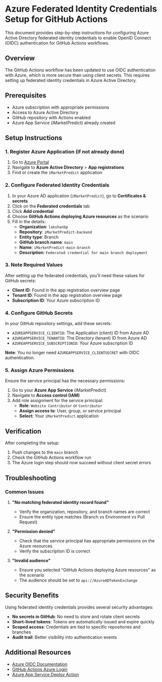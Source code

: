 # Azure Federated Identity Credentials Setup for GitHub Actions

This document provides step-by-step instructions for configuring Azure Active Directory federated identity credentials to enable OpenID Connect (OIDC) authentication for GitHub Actions workflows.

## Overview

The GitHub Actions workflow has been updated to use OIDC authentication with Azure, which is more secure than using client secrets. This requires setting up federated identity credentials in Azure Active Directory.

## Prerequisites

- Azure subscription with appropriate permissions
- Access to Azure Active Directory
- GitHub repository with Actions enabled
- Azure App Service (iMarketPredict) already created

## Setup Instructions

### 1. Register Azure Application (if not already done)

1. Go to [Azure Portal](https://portal.azure.com)
2. Navigate to **Azure Active Directory** > **App registrations**
3. Find or create the `iMarketPredict` application

### 2. Configure Federated Identity Credentials

1. In your Azure AD application (`iMarketPredict`), go to **Certificates & secrets**
2. Click on the **Federated credentials** tab
3. Click **Add credential**
4. Choose **GitHub Actions deploying Azure resources** as the scenario
5. Fill in the details:
   - **Organization**: `lakshanbp`
   - **Repository**: `iMarketPredict-backend`
   - **Entity type**: Branch
   - **GitHub branch name**: `main`
   - **Name**: `iMarketPredict-main-branch`
   - **Description**: `Federated credential for main branch deployment`

### 3. Note Required Values

After setting up the federated credentials, you'll need these values for GitHub secrets:

- **Client ID**: Found in the app registration overview page
- **Tenant ID**: Found in the app registration overview page  
- **Subscription ID**: Your Azure subscription ID

### 4. Configure GitHub Secrets

In your GitHub repository settings, add these secrets:

- `AZUREAPPSERVICE_CLIENTID`: The Application (client) ID from Azure AD
- `AZUREAPPSERVICE_TENANTID`: The Directory (tenant) ID from Azure AD
- `AZUREAPPSERVICE_SUBSCRIPTIONID`: Your Azure subscription ID

**Note**: You no longer need `AZUREAPPSERVICE_CLIENTSECRET` with OIDC authentication.

### 5. Assign Azure Permissions

Ensure the service principal has the necessary permissions:

1. Go to your **Azure App Service** (iMarketPredict)
2. Navigate to **Access control (IAM)**
3. Add role assignment for the service principal:
   - **Role**: `Website Contributor` or `Contributor`
   - **Assign access to**: User, group, or service principal
   - **Select**: Your `iMarketPredict` application

## Verification

After completing the setup:

1. Push changes to the `main` branch
2. Check the GitHub Actions workflow run
3. The Azure login step should now succeed without client secret errors

## Troubleshooting

### Common Issues

1. **"No matching federated identity record found"**
   - Verify the organization, repository, and branch names are correct
   - Ensure the entity type matches (Branch vs Environment vs Pull Request)

2. **"Permission denied"**
   - Check that the service principal has appropriate permissions on the Azure resources
   - Verify the subscription ID is correct

3. **"Invalid audience"**
   - Ensure you selected "GitHub Actions deploying Azure resources" as the scenario
   - The audience should be set to `api://AzureADTokenExchange`

## Security Benefits

Using federated identity credentials provides several security advantages:

- **No secrets in GitHub**: No need to store and rotate client secrets
- **Short-lived tokens**: Tokens are automatically issued and expire quickly
- **Scoped access**: Credentials are tied to specific repositories and branches
- **Audit trail**: Better visibility into authentication events

## Additional Resources

- [Azure OIDC Documentation](https://docs.microsoft.com/en-us/azure/active-directory/develop/workload-identity-federation)
- [GitHub Actions Azure Login](https://github.com/marketplace/actions/azure-login)
- [Azure App Service Deploy Action](https://github.com/marketplace/actions/azure-webapp)